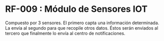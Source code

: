# RF-009 : Módulo de Sensores IOT


Compuesto por 3 sensores. El primero capta una información determinada. La envía al segundo para que recopile otros datos. Éstos serán enviados al tercero que finalmente lo envía al centro de notificaciones.